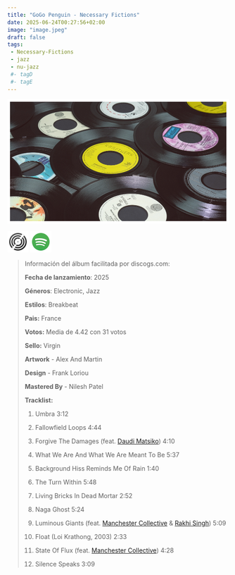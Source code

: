 ```yaml
---
title: "GoGo Penguin - Necessary Fictions"
date: 2025-06-24T00:27:56+02:00
image: "image.jpeg"
draft: false
tags:
 - Necessary-Fictions
 - jazz
 - nu-jazz
 #- tagD
 #- tagE
---
```

![cover](image.jpeg (GoGo-Penguin - Necessary-Fictions))
 
[![discogs](../links/svg/discogs.png (discogs))](https://www.discogs.com/master/3885769)
[![spotify](../links/svg/spotify.png (putify))](https://open.spotify.com/album/5m268XSW8woGIbzi3bPpok)
 
<!-- [![bandcamp](../links/svg/bandcamp.png (bandcamp))](error) error busqueda -->
<!-- [![lastfm](../links/svg/lastfm.png (lastfm))]() -->
<!-- [![musicbrainz](../links/svg/musicbrainz.png (musicbrainz))]() -->
<!-- [![wikipedia](../links/svg/wikipedia.png (wikipedia))]() -->
<!-- [![youtube](../links/svg/youtube.png (youtube))]() -->
 
> Información del álbum facilitada por discogs.com:
> 
> **Fecha de lanzamiento**: 2025
> 
> **Géneros**: Electronic, Jazz
> 
> **Estilos**: Breakbeat
> 
> **Pais:** France
> 
> **Votos:** Media de 4.42 con 31 votos
> 
> **Sello:** Virgin
> 
> **Artwork** - Alex And Martin
> 
> **Design** - Frank Loriou
> 
> **Mastered By** - Nilesh Patel
> 
> 
> 
> **Tracklist:**
> 
>   1. Umbra    3:12
> 
>   2. Fallowfield Loops    4:44
> 
>   3. Forgive The Damages 
> (feat. [Daudi Matsiko](https://www.discogs.com/artist/4274107 ''))   4:10
> 
>   4. What We Are And What We Are Meant To Be    5:37
> 
>   5. Background Hiss Reminds Me Of Rain    1:40
> 
>   6. The Turn Within    5:48
> 
>   7. Living Bricks In Dead Mortar    2:52
> 
>   8. Naga Ghost    5:24
> 
>   9. Luminous Giants 
> (feat. [Manchester Collective](https://www.discogs.com/artist/10355359 'Chamber collective based in the North-West of...') & [Rakhi Singh](https://www.discogs.com/artist/1729415 'Violinist, collaborator, composer & music director based...'))   5:09
> 
>   10. Float (Loi Krathong, 2003)    2:33
> 
>   11. State Of Flux 
> (feat. [Manchester Collective](https://www.discogs.com/artist/10355359 'Chamber collective based in the North-West of...'))   4:28
> 
>   12. Silence Speaks    3:09
> 

